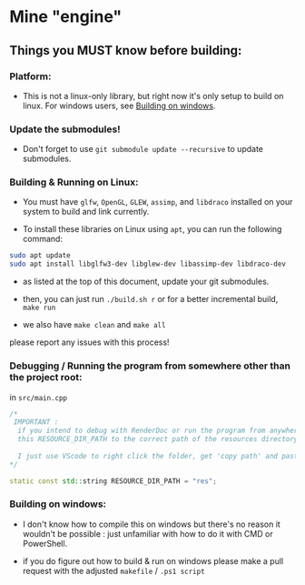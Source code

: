 # Mine "engine"

## Things you MUST know before building:

### Platform:
- This is not a linux-only library, but right now it's only setup to build on linux. For windows users, see [Building on windows](#building-on-windows).


### Update the submodules!
- Don't forget to use `git submodule update --recursive` to update submodules.

### Building & Running on Linux: 

- You must have `glfw`, `OpenGL`, `GLEW`, `assimp`, and `libdraco` installed on your system to build and link currently.

- To install these libraries on Linux using `apt`, you can run the following command:

```bash
sudo apt update
sudo apt install libglfw3-dev libglew-dev libassimp-dev libdraco-dev
```
- as listed at the top of this document, update your git submodules.

- then, you can just run `./build.sh r` or for a better incremental build, `make run` 
- we also have `make clean` and `make all`

please report any issues with this process!


### Debugging / Running the program from somewhere other than the project root: 

in `src/main.cpp`
```cpp
/*
 IMPORTANT : 
  if you intend to debug with RenderDoc or run the program from anywhere but the project root, you must adjust
  this RESOURCE_DIR_PATH to the correct path of the resources directory.
  
  I just use VScode to right click the folder, get 'copy path' and paste it here.
*/

static const std::string RESOURCE_DIR_PATH = "res";
```

### Building on windows: 
- I don't know how to compile this on windows but there's no reason it wouldn't be possible : just unfamiliar with how to do it with CMD or PowerShell.

- if you do figure out how to build & run on windows please
make a pull request with the adjusted `makefile` / `.ps1 script`